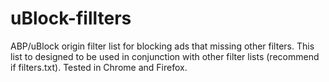 # uBlock-fillters
ABP/uBlock origin filter list for blocking ads that missing other filters. This list to designed to be used in conjunction with other filter lists (recommend if filters.txt). Tested in Chrome and Firefox. 
